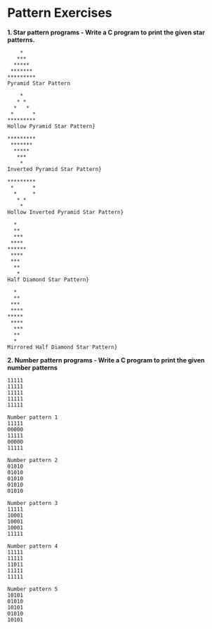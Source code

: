 # Pattern Exercises


**1.	Star pattern programs - Write a C program to print the given star patterns.**

```
    *
   ***
  *****
 *******
*********
Pyramid Star Pattern
```

```
    *
   * *
  *   *
 *	    *
*********
Hollow Pyramid Star Pattern}
```

```
*********
 *******
  *****
   ***
    *
Inverted Pyramid Star Pattern}
```

```
*********
 *	    *
  *  	*
   * *
    *
Hollow Inverted Pyramid Star Pattern}
```

```
  *
  **
  ***
 ****
******
 ****
 ***
  **
   *
Half Diamond Star Pattern}
```

```{
  *
  **
 ***
 ****
*****
 ****
  ***
  **
  *
Mirrored Half Diamond Star Pattern}
```

**2.	Number pattern programs - Write a C program to print the given number patterns**

```Square number patterns
11111
11111
11111
11111
11111
```
```
Number pattern 1
11111
00000
11111
00000
11111
```
```
Number pattern 2
01010
01010
01010
01010
01010
```
```
Number pattern 3
11111
10001
10001
10001
11111
```
```
Number pattern 4
11111
11111
11011
11111
11111
```
```
Number pattern 5	
10101
01010
10101
01010
10101
```
